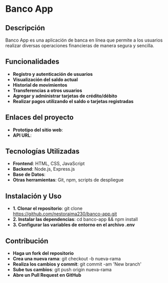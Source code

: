 # Banco App

## Descripción
Banco App es una aplicación de banca en línea que permite a los usuarios realizar diversas operaciones financieras de manera segura y sencilla.

## Funcionalidades

- **Registro y autenticación de usuarios**
- **Visualización del saldo actual**
- **Historial de movimientos**
- **Transferencias a otros usuarios**
- **Agregar y administrar tarjetas de crédito/débito**
- **Realizar pagos utilizando el saldo o tarjetas registradas**

## Enlaces del proyecto
- **Prototipo del sitio web**:
- **API URL**:
  
## Tecnologías Utilizadas

- **Frontend**: HTML, CSS, JavaScript
- **Backend**: Node.js, Express.js
- **Base de Datos**: 
- **Otras herramientas**: Git, npm, scripts de despliegue

## Instalación y Uso

- **1. Clonar el repositorio**: git clone https://github.com/nestoraima230/banco-app.git
- **2. Instalar las dependencias**: cd banco-app && npm install
- **3. Configurar las variables de entorno en el archivo .env**

## Contribución

- **Haga un fork del repositorio**
- **Crea una nueva rama**: git checkout -b nueva-rama
- **Realiza los cambios y commit**: git commit -am 'New branch'
- **Sube tus cambios**: git push origin nueva-rama
- **Abre un Pull Request en GitHub**
